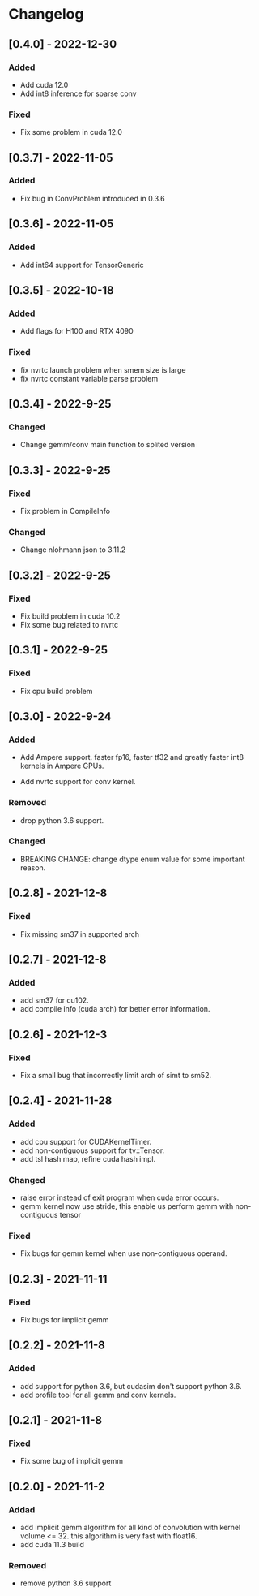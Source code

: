 # Changelog

## [0.4.0] - 2022-12-30
### Added
- Add cuda 12.0
- Add int8 inference for sparse conv 
### Fixed
- Fix some problem in cuda 12.0

## [0.3.7] - 2022-11-05
### Added
- Fix bug in ConvProblem introduced in 0.3.6

## [0.3.6] - 2022-11-05
### Added
- Add int64 support for TensorGeneric

## [0.3.5] - 2022-10-18
### Added
- Add flags for H100 and RTX 4090
### Fixed
- fix nvrtc launch problem when smem size is large
- fix nvrtc constant variable parse problem

## [0.3.4] - 2022-9-25
### Changed
- Change gemm/conv main function to splited version

## [0.3.3] - 2022-9-25
### Fixed
- Fix problem in CompileInfo
### Changed
- Change nlohmann json to 3.11.2

## [0.3.2] - 2022-9-25
### Fixed
- Fix build problem in cuda 10.2
- Fix some bug related to nvrtc

## [0.3.1] - 2022-9-25
### Fixed
- Fix cpu build problem

## [0.3.0] - 2022-9-24
### Added 
- Add Ampere support. faster fp16, faster tf32 and greatly faster int8 kernels in Ampere GPUs.
* Add nvrtc support for conv kernel.
### Removed
- drop python 3.6 support.
### Changed
* BREAKING CHANGE: change dtype enum value for some important reason.

## [0.2.8] - 2021-12-8
### Fixed
* Fix missing sm37 in supported arch

## [0.2.7] - 2021-12-8
### Added
* add sm37 for cu102.
* add compile info (cuda arch) for better error information.

## [0.2.6] - 2021-12-3
### Fixed
* Fix a small bug that incorrectly limit arch of simt to sm52.

## [0.2.4] - 2021-11-28
### Added
* add cpu support for CUDAKernelTimer.
* add non-contiguous support for tv::Tensor.
* add tsl hash map, refine cuda hash impl.
### Changed
* raise error instead of exit program when cuda error occurs.
* gemm kernel now use stride, this enable us perform gemm with non-contiguous tensor
### Fixed
* Fix bugs for gemm kernel when use non-contiguous operand.

## [0.2.3] - 2021-11-11
### Fixed
* Fix bugs for implicit gemm

## [0.2.2] - 2021-11-8
### Added
* add support for python 3.6, but cudasim don't support python 3.6.
* add profile tool for all gemm and conv kernels.

## [0.2.1] - 2021-11-8
### Fixed
* Fix some bug of implicit gemm

## [0.2.0] - 2021-11-2
### Addad
* add implicit gemm algorithm for all kind of convolution with kernel volume <= 32. this algorithm is very fast with float16.
* add cuda 11.3 build

### Removed
* remove python 3.6 support